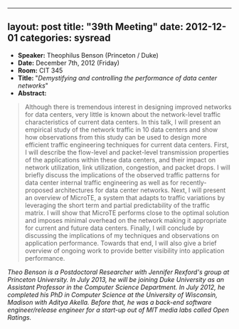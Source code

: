 
---
layout: post
title: "39th Meeting"
date: 2012-12-01
categories: sysread
---

<ul>
	<li><strong>Speaker:</strong> Theophilus Benson (Princeton / Duke)</li>
	<li><strong>Date:</strong> December 7th, 2012 (Friday)</li>
	<li><strong>Room:</strong> CIT 345</li>
	<li><strong>Title: </strong>"<em>Demystifying and controlling the performance of data center networks</em>"</li>
	<li><strong>Abstract:</strong></li>
</ul>
<blockquote>Although there is tremendous interest in designing improved networks for data centers, very little is known about the network-level traffic characteristics of current data centers. In this talk, I will present an empirical study of the network traffic in 10 data centers and show how observations from this study can be used to design more efficient traffic engineering techniques for current data centers.  First, I will describe the flow-level and packet-level transmission properties of the applications within these data centers, and their impact on network utilization, link utilization, congestion, and packet drops.  I will briefly discuss the implications of the observed traffic patterns for data center internal traffic engineering as well as for recently-proposed architectures for data center networks. Next, I will present an overview of MicroTE, a system that adapts to traffic variations by leveraging the short term and partial predictability of the traffic matrix.   I will show that MicroTE performs close to the optimal solution and imposes minimal overhead on the network making it appropriate for current and future data centers. Finally, I will conclude by discussing the implications of my techniques and observations on application performance.  Towards that end, I will also give a brief overview of ongoing work to provide better visibility into application performance.</blockquote>

<em>Theo Benson is a Postdoctoral Researcher with Jennifer Rexford's group at Princeton University. In July 2013, he will be joining Duke University as an Assistant Professor in the Computer Science Department. In July 2012, he completed his PhD in Computer Science at the University of Wisconsin, Madison with Aditya Akella. Before that, he was a back-end software engineer/release engineer for a start-up out of MIT media labs called Open Ratings.</em>
